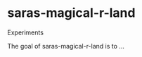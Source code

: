 
# saras-magical-r-land

<!-- badges: start -->

Experiments 



<!-- badges: end -->

The goal of saras-magical-r-land is to ...

